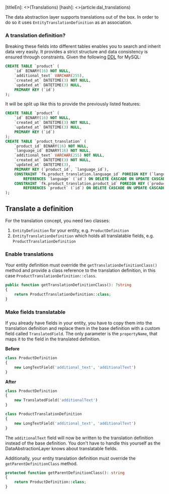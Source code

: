 [titleEn]: <>(Translations)
[hash]: <>(article:dal_translations)

The data abstraction layer supports translations out of the box. In order to do so it uses `EntityTranslationDefinition` as an association.

### A translation definition?

Breaking these fields into different tables enables you to search and inherit data very easily.
It provides a strict structure and data consistency is ensured through constraints.
Given the following [DDL] for MySQL:

```sql
CREATE TABLE `product` (
    `id` BINARY(16) NOT NULL,
    `additional_text` VARCHAR(255),
    `created_at` DATETIME(3) NOT NULL,
    `updated_at` DATETIME(3) NULL,
    PRIMARY KEY (`id`)
);
```

It will be split up like this to provide the previously listed features:

```sql
CREATE TABLE `product` (
    `id` BINARY(16) NOT NULL,
    `created_at` DATETIME(3) NOT NULL,
    `updated_at` DATETIME(3) NULL,
    PRIMARY KEY (`id`)
);
CREATE TABLE `product_translation` (
    `product_id` BINARY(16) NOT NULL,
    `language_id` BINARY(16) NOT NULL,
    `additional_text` VARCHAR(255) NOT NULL,
    `created_at` DATETIME(3) NOT NULL,
    `updated_at` DATETIME(3),
    PRIMARY KEY (`product_id`, `language_id`),
    CONSTRAINT `fk.product_translation.language_id` FOREIGN KEY (`language_id`)
        REFERENCES `language` (`id`) ON DELETE CASCADE ON UPDATE CASCADE,
    CONSTRAINT `fk.product_translation.product_id` FOREIGN KEY (`product_id`)
        REFERENCES `product` (`id`) ON DELETE CASCADE ON UPDATE CASCADE
);
```


## Translate a definition

For the translation concept, you need two classes:

1. `EntityDefinition` for your entity, e.g. `ProductDefinition`
2. `EntityTranslationDefinition` which holds all translatable fields, e.g.
`ProductTranslationDefinition`

### Enable translations

Your entity definition must override the `getTranslationDefinitionClass()` method and provide a class reference to the translation definition, in this case `ProductTranslationDefinition::class`.

```php
public function getTranslationDefinitionClass(): ?string
{
    return ProductTranslationDefinition::class;
}
```

### Make fields translatable

If you already have fields in your entity, you have to copy them into the translation definition and replace them in the base definition with a custom field called `TranslatedField`. The only parameter is the `propertyName`, that maps it to the field in the translated definition.

**Before**

```php
class ProductDefinition
{
    new LongTextField('additional_text', 'additionalText')
}
```

**After**

```php
class ProductDefinition
{
    new TranslatedField('additionalText')
}

class ProductTranslationDefinition
{
    new LongTextField('additional_text', 'additionalText')
}
```

The `additionalText` field will now be written to the translation definition instead of the base definition. You don't have to handle this yourself as the DataAbstractionLayer knows about translatable fields.

Additionally, your entity translation definition must override the `getParentDefinitionClass` method.

```php
protected function getParentDefinitionClass(): string
{
    return ProductDefinition::class;
}
```


[DDL]: https://en.wikipedia.org/wiki/Data_definition_language
